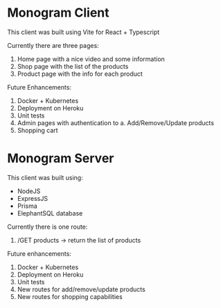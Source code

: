 # Monogram Client

This client was built using Vite for React + Typescript

Currently there are three pages:

1) Home page with a nice video and some information
2) Shop page with the list of the products
3) Product page with the info for each product

Future Enhancements:
1) Docker + Kubernetes
2) Deployment on Heroku
3) Unit tests
4) Admin pages with authentication to
  a. Add/Remove/Update products
5) Shopping cart

# Monogram Server

This client was built using:
- NodeJS
- ExpressJS
- Prisma
- ElephantSQL database

Currently there is one route:

1) /GET products -> return the list of products

Future enhancements:
1) Docker + Kubernetes
2) Deployment on Heroku
3) Unit tests
4) New routes for add/remove/update products
5) New routes for shopping capabilities
